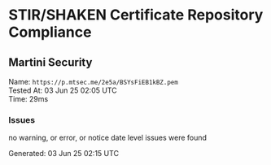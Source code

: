 # STIR/SHAKEN Certificate Repository Compliance

## Martini Security

Name: `https://p.mtsec.me/2e5a/BSYsFiEB1kBZ.pem`\
Tested At: 03 Jun 25 02:05 UTC\
Time: 29ms

### Issues

no warning, or error, or notice date level issues were found

Generated: 03 Jun 25 02:15 UTC